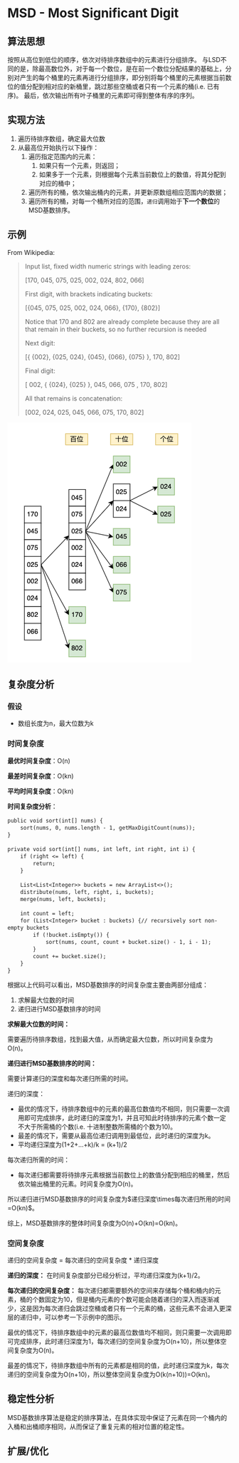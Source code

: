 # MSD - Most Significant Digit

## 算法思想

按照从高位到低位的顺序，依次对待排序数组中的元素进行分组排序。
与LSD不同的是，除最高数位外，对于每一个数位，是在前一个数位分配结果的基础上，分别对产生的每个桶里的元素再进行分组排序，即分别将每个桶里的元素根据当前数位的值分配到相对应的新桶里，跳过那些空桶或者只有一个元素的桶(i.e. 已有序)。
最后，依次输出所有叶子桶里的元素即可得到整体有序的序列。

## 实现方法

1. 遍历待排序数组，确定最大位数
2. 从最高位开始执行以下操作：
    1. 遍历指定范围内的元素：
        1. 如果只有一个元素，则返回；
        2. 如果多于一个元素，则根据每个元素当前数位上的数值，将其分配到对应的桶中；
    2. 遍历所有的桶，依次输出桶内的元素，并更新原数组相应范围内的数据；
    3. 遍历所有的桶，对每一个桶所对应的范围，```递归```调用始于**下一个数位**的MSD基数排序。

## 示例

From Wikipedia:
> Input list, fixed width numeric strings with leading zeros:
>
> [170, 045, 075, 025, 002, 024, 802, 066]
>
> First digit, with brackets indicating buckets:
>
> [{045, 075, 025, 002, 024, 066}, {170}, {802}]
>
> Notice that 170 and 802 are already complete because they are all that remain in their buckets, so no further
> recursion is needed
>
> Next digit:
>
> [{ {002}, {025, 024}, {045}, {066}, {075} }, 170, 802]
>
> Final digit:
>
> [ 002, { {024}, {025} }, 045, 066, 075 , 170, 802]
>
> All that remains is concatenation:
>
> [002, 024, 025, 045, 066, 075, 170, 802]

![](imgs/img2.png)

## 复杂度分析

### 假设

* 数组长度为n，最大位数为k

### 时间复杂度

**最优时间复杂度**：O(n)

**最差时间复杂度**：O(kn)

**平均时间复杂度**：O(kn)

**时间复杂度分析**：

```
public void sort(int[] nums) {
    sort(nums, 0, nums.length - 1, getMaxDigitCount(nums));
}
    
private void sort(int[] nums, int left, int right, int i) {
    if (right <= left) {
        return;
    }

    List<List<Integer>> buckets = new ArrayList<>();
    distribute(nums, left, right, i, buckets);
    merge(nums, left, buckets);

    int count = left;
    for (List<Integer> bucket : buckets) {// recursively sort non-empty buckets
        if (!bucket.isEmpty()) {
            sort(nums, count, count + bucket.size() - 1, i - 1);
        }
        count += bucket.size();
    }
}
```

根据以上代码可以看出，MSD基数排序的时间复杂度主要由两部分组成：

1. 求解最大位数的时间
2. 递归进行MSD基数排序的时间

**求解最大位数的时间：**

需要遍历待排序数组，找到最大值，从而确定最大位数，所以时间复杂度为O(n)。

**递归进行MSD基数排序的时间：**

需要计算递归的深度和每次递归所需的时间。

递归的深度：

* 最优的情况下，待排序数组中的元素的最高位数值均不相同，则只需要一次调用即可完成排序，此时递归的深度为1，并且可知此时待排序的元素个数一定不大于所需桶的个数(i.e. 十进制整数所需桶的个数为10)。
* 最差的情况下，需要从最高位递归调用到最低位，此时递归的深度为k。
* 平均递归深度为(1+2+...+k)/k = (k+1)/2

每次递归所需的时间：

* 每次递归都需要将待排序元素根据当前数位上的数值分配到相应的桶里，然后依次输出桶里的元素。时间复杂度为O(n)。

所以递归进行MSD基数排序的时间复杂度为$递归深度\times每次递归所用的时间=O(kn)$。

综上，MSD基数排序的整体时间复杂度为O(n)+O(kn)=O(kn)。

### 空间复杂度

递归的空间复杂度 = 每次递归的空间复杂度 * 递归深度

**递归的深度：** 在时间复杂度部分已经分析过，平均递归深度为(k+1)/2。

**每次递归的空间复杂度：**
每次递归都需要额外的空间来存储每个桶和桶内的元素，桶的个数固定为10，但是桶内元素的个数可能会随着递归的深入而逐渐减少，这是因为每次递归会跳过空桶或者只有一个元素的桶，这些元素不会进入更深层的递归中，可以参考一下示例中的图示。

最优的情况下，待排序数组中的元素的最高位数值均不相同，则只需要一次调用即可完成排序，此时递归深度为1，每次递归的空间复杂度为O(n+10)，所以整体空间复杂度为O(n)。

最差的情况下，待排序数组中所有的元素都是相同的值，此时递归深度为k，每次递归的空间复杂度为O(n+10)，所以整体空间复杂度为O(k(n+10))=O(kn)。

## 稳定性分析

MSD基数排序算法是稳定的排序算法，在具体实现中保证了元素在同一个桶内的入桶和出桶顺序相同，从而保证了重复元素的相对位置的稳定性。

## 扩展/优化